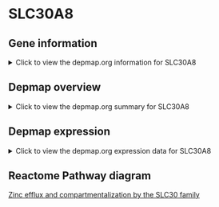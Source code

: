 <h1>SLC30A8</h1>

<h2>Gene information</h2>
<details>
  <summary>Click to view the depmap.org information for SLC30A8</summary>
  <iframe src="https://depmap.org/portal/gene/SLC30A8?tab=about" style="border:none;width:100%;height:800px"></iframe>
</details>

<h2>Depmap overview</h2>
<details>
  <summary>Click to view the depmap.org summary for SLC30A8</summary>
  <iframe src="https://depmap.org/portal/gene/SLC30A8?tab=overview" style="border:none;width:100%;height:800px"></iframe>
</details>

<h2>Depmap expression</h2>
<details>
  <summary>Click to view the depmap.org expression data for SLC30A8</summary>
  <iframe src="https://depmap.org/portal/gene/SLC30A8?tab=characterization" style="border:none;width:100%;height:800px"></iframe>
</details>



<h2>Reactome Pathway diagram</h2>
<a href="https://reactome.org/PathwayBrowser/#/R-HSA-435368">Zinc efflux and compartmentalization by the SLC30 family</a>



